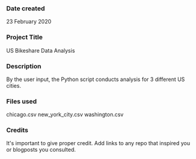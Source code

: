 ### Date created
23 February 2020

### Project Title
US Bikeshare Data Analysis

### Description
By the user input, the Python script conducts analysis for 3 different US cities.

### Files used
chicago.csv
new_york_city.csv
washington.csv

### Credits
It's important to give proper credit. Add links to any repo that inspired you or blogposts you consulted.
